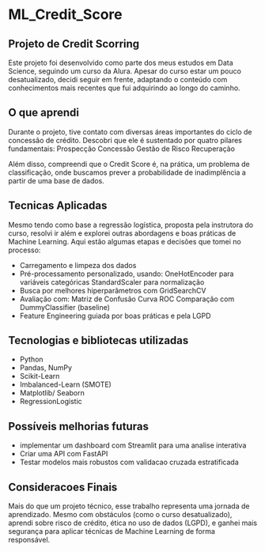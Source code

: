 # ML_Credit_Score

## Projeto de Credit Scorring

Este projeto foi desenvolvido como parte dos meus estudos em Data Science, seguindo um curso da Alura. Apesar do curso estar um pouco desatualizado, decidi seguir em frente, adaptando o conteúdo com conhecimentos mais recentes que fui adquirindo ao longo do caminho.

## O que aprendi

Durante o projeto, tive contato com diversas áreas importantes do ciclo de concessão de crédito. Descobri que ele é sustentado por quatro pilares fundamentais:
Prospecção
Concessão
Gestão de Risco
Recuperação

Além disso, compreendi que o Credit Score é, na prática, um problema de classificação, onde buscamos prever a probabilidade de inadimplência a partir de uma base de dados.

## Tecnicas Aplicadas 

Mesmo tendo como base a regressão logística, proposta pela instrutora do curso, resolvi ir além e explorei outras abordagens e boas práticas de Machine Learning. 
Aqui estão algumas etapas e decisões que tomei no processo:

- Carregamento e limpeza dos dados
- Pré-processamento personalizado, usando:
OneHotEncoder para variáveis categóricas
StandardScaler para normalização
- Busca por melhores hiperparâmetros com GridSearchCV
- Avaliação com:
Matriz de Confusão
Curva ROC
Comparação com DummyClassifier (baseline)
- Feature Engineering guiada por boas práticas e pela LGPD

## Tecnologias e bibliotecas utilizadas
- Python
- Pandas, NumPy
- Scikit-Learn
- Imbalanced-Learn (SMOTE)
- Matplotlib/ Seaborn
- RegressionLogistic

## Possíveis melhorias futuras
- implementar um dashboard com Streamlit para uma analise interativa
- Criar uma API com FastAPI
- Testar modelos mais robustos com validacao cruzada estratificada

## Consideracoes Finais
Mais do que um projeto técnico, esse trabalho representa uma jornada de aprendizado. Mesmo com obstáculos (como o curso desatualizado), aprendi sobre risco de crédito, ética no uso de dados (LGPD), e ganhei mais segurança para aplicar técnicas de Machine Learning de forma responsável.

  
